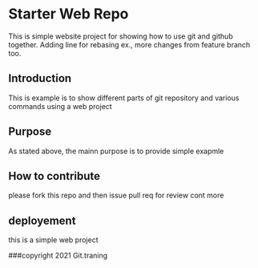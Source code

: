 # Starter Web Repo

This is simple website project for showing how to use git and github together. 
Adding line for rebasing ex., more changes from feature branch too.

## Introduction
 This is example is to show different parts of git repository and various commands using a web project
## Purpose

As stated above, the mainn purpose is to provide simple exapmle

## How to contribute
please fork this repo and then issue pull req for review cont more

## deployement
this is a simple web project

###copyright
2021 Git.traning
